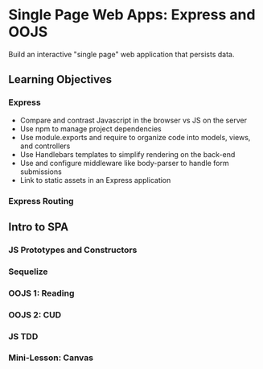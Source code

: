 # Single Page Web Apps: Express and OOJS

Build an interactive "single page" web application that persists data.

## Learning Objectives

### Express
- Compare and contrast Javascript in the browser vs JS on the server
- Use npm to manage project dependencies
- Use module.exports and require to organize code into models, views, and controllers
- Use Handlebars templates to simplify rendering on the back-end
- Use and configure middleware like body-parser to handle form submissions
- Link to static assets in an Express application

### Express Routing

## Intro to SPA

### JS Prototypes and Constructors

### Sequelize

### OOJS 1: Reading

### OOJS 2: CUD

### JS TDD

### Mini-Lesson: Canvas
